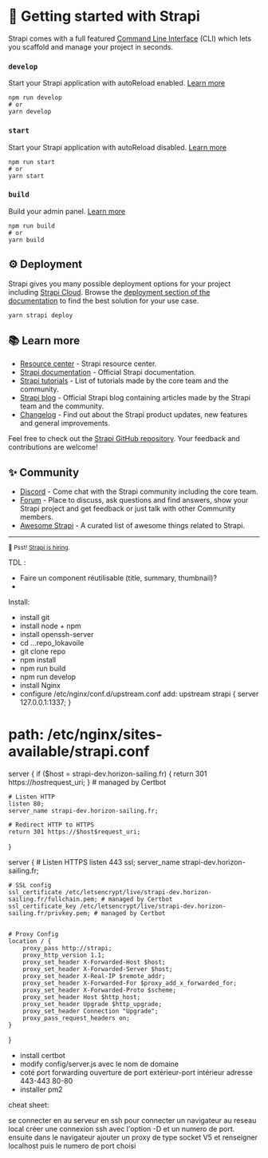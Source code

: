 # 🚀 Getting started with Strapi

Strapi comes with a full featured [Command Line Interface](https://docs.strapi.io/dev-docs/cli) (CLI) which lets you scaffold and manage your project in seconds.

### `develop`

Start your Strapi application with autoReload enabled. [Learn more](https://docs.strapi.io/dev-docs/cli#strapi-develop)

```
npm run develop
# or
yarn develop
```

### `start`

Start your Strapi application with autoReload disabled. [Learn more](https://docs.strapi.io/dev-docs/cli#strapi-start)

```
npm run start
# or
yarn start
```

### `build`

Build your admin panel. [Learn more](https://docs.strapi.io/dev-docs/cli#strapi-build)

```
npm run build
# or
yarn build
```

## ⚙️ Deployment

Strapi gives you many possible deployment options for your project including [Strapi Cloud](https://cloud.strapi.io). Browse the [deployment section of the documentation](https://docs.strapi.io/dev-docs/deployment) to find the best solution for your use case.

```
yarn strapi deploy
```

## 📚 Learn more

- [Resource center](https://strapi.io/resource-center) - Strapi resource center.
- [Strapi documentation](https://docs.strapi.io) - Official Strapi documentation.
- [Strapi tutorials](https://strapi.io/tutorials) - List of tutorials made by the core team and the community.
- [Strapi blog](https://strapi.io/blog) - Official Strapi blog containing articles made by the Strapi team and the community.
- [Changelog](https://strapi.io/changelog) - Find out about the Strapi product updates, new features and general improvements.

Feel free to check out the [Strapi GitHub repository](https://github.com/strapi/strapi). Your feedback and contributions are welcome!

## ✨ Community

- [Discord](https://discord.strapi.io) - Come chat with the Strapi community including the core team.
- [Forum](https://forum.strapi.io/) - Place to discuss, ask questions and find answers, show your Strapi project and get feedback or just talk with other Community members.
- [Awesome Strapi](https://github.com/strapi/awesome-strapi) - A curated list of awesome things related to Strapi.

---

<sub>🤫 Psst! [Strapi is hiring](https://strapi.io/careers).</sub>

TDL :

- Faire un component réutilisable (title, summary, thumbnail)?
-


Install:
- install git 
- install node + npm
- install openssh-server
- cd ...repo_lokavoile
- git clone repo
- npm install
- npm run build
- npm run develop
- install Nginx
- configure /etc/nginx/conf.d/upstream.conf add:
upstream strapi {
    server 127.0.0.1:1337;
}

# path: /etc/nginx/sites-available/strapi.conf

server {
    if ($host = strapi-dev.horizon-sailing.fr) {
        return 301 https://$host$request_uri;
    } # managed by Certbot


    # Listen HTTP
    listen 80;
    server_name strapi-dev.horizon-sailing.fr;

    # Redirect HTTP to HTTPS
    return 301 https://$host$request_uri;


}

server {
    # Listen HTTPS
    listen 443 ssl;
    server_name strapi-dev.horizon-sailing.fr;

    # SSL config
    ssl_certificate /etc/letsencrypt/live/strapi-dev.horizon-sailing.fr/fullchain.pem; # managed by Certbot
    ssl_certificate_key /etc/letsencrypt/live/strapi-dev.horizon-sailing.fr/privkey.pem; # managed by Certbot
    

    # Proxy Config
    location / {
        proxy_pass http://strapi;
        proxy_http_version 1.1;
        proxy_set_header X-Forwarded-Host $host;
        proxy_set_header X-Forwarded-Server $host;
        proxy_set_header X-Real-IP $remote_addr;
        proxy_set_header X-Forwarded-For $proxy_add_x_forwarded_for;
        proxy_set_header X-Forwarded-Proto $scheme;
        proxy_set_header Host $http_host;
        proxy_set_header Upgrade $http_upgrade;
        proxy_set_header Connection "Upgrade";
        proxy_pass_request_headers on;
    }

}
- install certbot
- modify config/server.js avec le nom de domaine
- coté port forwarding ouverture de 
port extérieur-port intérieur adresse 
443-443 <adresse serveur>
80-80 <adresse serveur>
- installer pm2


cheat sheet:

se connecter en au serveur en ssh 
pour connecter un navigateur au reseau local créer une connexion ssh avec l'option -D et un numero de port. ensuite dans le navigateur ajouter un proxy de type socket V5 et renseigner localhost puis le numero de port choisi 
